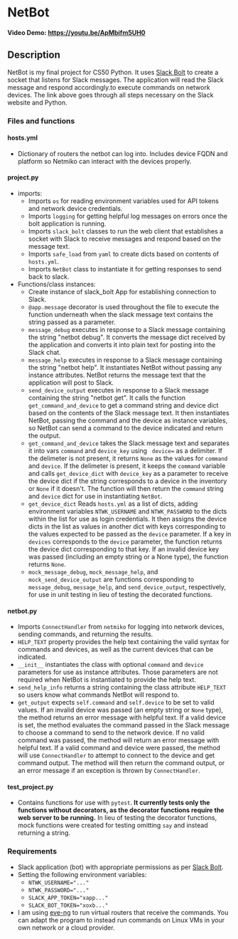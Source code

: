 # NetBot

#### Video Demo: https://youtu.be/ApMbifm5UH0

## Description
NetBot is my final project for CS50 Python. It uses [Slack Bolt](https://slack.dev/bolt-python/tutorial/getting-started) to create a socket that listens for Slack messages. The application will read the Slack message and respond accordingly.to execute commands on network devices. The link above goes through all steps necessary on the Slack website and Python.

### Files and functions

#### hosts.yml
* Dictionary of routers the netbot can log into. Includes device FQDN and platform so Netmiko can interact with the devices properly.

#### project.py
* imports:
    - Imports `os` for reading environment variables used for API tokens and network device credentials.
    - Imports `logging` for getting helpful log messages on errors once the bolt application is running.
    - Imports `slack_bolt` classes to run the web client that establishes a socket with Slack to receive messages and respond based on the message text.
    - Imports `safe_load` from `yaml` to create dicts based on contents of `hosts.yml`.
    - Imports `NetBot` class to instantiate it for getting responses to send back to slack.
* Functions/class instances:
    - Create instance of slack_bolt App for establishing connection to Slack.
    - `@app.message` decorator is used throughout the file to execute the function underneath when the slack message text contains the string passed as a parameter.
    - `message_debug` executes in response to a Slack message containing the string "netbot debug". It converts the message dict received by the application and converts it into plain text for posting into the Slack chat.
    - `message_help` executes in response to a Slack message containing the string "netbot help". It instantiates NetBot without passing any instance attributes. NetBot returns the message text that the application will post to Slack.
    - `send_device_output` executes in response to a Slack message containing the string "netbot get". It calls the function `get_command_and_device` to get a command string and device dict based on the contents of the Slack message text. It then instantiates NetBot, passing the command and the device as instance variables, so NetBot can send a command to the device indicated and return the output.
    - `get_command_and_device` takes the Slack message text and separates it into vars `command` and `device_key` using ` device=` as a delimiter. If the delimeter is not present, it returns `None` as the values for `command` and `device`. If the delimeter is present, it keeps the `command` variable and calls `get_device_dict` with `device_key` as a parameter to receive the device dict if the string corresponds to a device in the inventory or `None` if it doesn't. The function will then return the `command` string and `device` dict for use in instantiating `NetBot`.
    - `get_device_dict` Reads `hosts.yml` as a list of dicts, adding environment variables `NTWK_USERNAME` and `NTWK_PASSWORD` to the dicts within the list for use as login credentials. It then assigns the device dicts in the list as values in another dict with keys corresponding to the values expected to be passed as the `device` parameter. If a key in `devices` corresponds to the `device` parameter, the function returns the device dict corresponding to that key. If an invalid device key was passed (including an empty string or a None type), the function returns `None`.
    - `mock_message_debug`, `mock_message_help`, and `mock_send_device_output` are functions corresponding to `message_debug`, `message_help`, and `send_device_output`, respectively, for use in unit testing in lieu of testing the decorated functions.

#### netbot.py
* Imports `ConnectHandler` from `netmiko` for logging into network devices, sending commands, and returning the results.
* `HELP_TEXT` property provides the help text containing the valid syntax for commands and devices, as well as the current devices that can be indicated.
* `__init__` instantiates the class with optional `command` and `device` parameters for use as instance attributes. Those parameters are not required when NetBot is instantiated to provide the help text.
* `send_help_info` returns a string containing the class attribute `HELP_TEXT` so users know what commands NetBot will respond to.
* `get_output` expects `self.command` and `self.device` to be set to valid values. If an invalid device was passed (an empty string or `None` type), the method returns an error message with helpful text. If a valid device is set, the method evaluates the command passed in the Slack message to choose a command to send to the network device. If no valid command was passed, the method will return an error message with helpful text. If a valid command and device were passed, the method will use `ConnectHandler` to attempt to connect to the device and get command output. The method will then return the command output, or an error message if an exception is thrown by `ConnectHandler`.

#### test_project.py
* Contains functions for use with `pytest`. __It currently tests only the functions without decorators, as the decorator functions require the web server to be running.__ In lieu of testing the decorator functions, mock functions were created for testing omitting `say` and instead returning a string. 

### Requirements
* Slack application (bot) with appropriate permissions as per [Slack Bolt](https://slack.dev/bolt-python/tutorial/getting-started).
* Setting the following environment variables:
    * `NTWK_USERNAME="..."`
    * `NTWK_PASSWORD="..."`
    * `SLACK_APP_TOKEN="xapp..."`
    * `SLACK_BOT_TOKEN="xoxb..."`
* I am using [eve-ng](https://www.eve-ng.net/) to run virtual routers that receive the commands. You can adapt the program to instead run commands on Linux VMs in your own network or a cloud provider.